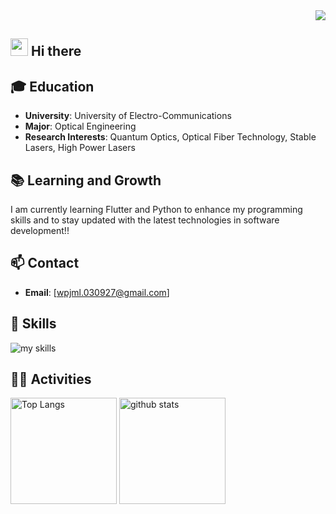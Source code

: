 <!-- 1. GitHub usernameを変更 -->
<div align="right">
  <img src="https://komarev.com/ghpvc/?username=wpjml" />
</div>


<!-- 2. プロフィールや連絡先を変更 -->
## <img src="https://media.giphy.com/media/hvRJCLFzcasrR4ia7z/giphy.gif" width="28"> Hi there

## 🎓 Education
- **University**: University of Electro-Communications
- **Major**: Optical Engineering
- **Research Interests**: Quantum Optics, Optical Fiber Technology, Stable Lasers, High Power Lasers

## 📚 Learning and Growth
I am currently learning Flutter and Python to enhance my programming skills and to stay updated with the latest technologies in software development!!

## 📫 Contact
- **Email**: [wpjml.030927@gmail.com]


<!-- 3. 好きな技術スタックに変更 -->
<!-- ライトモート：theme=light, ダークモート：theme=dark -->
<!-- アイコンの選択肢一覧：https://arc.net/l/quote/zizyykfh -->
## 🌱 Skills
<img alt="my skills" src="https://skillicons.dev/icons?theme=dark&perline=7&i=html,css,python,flutter,dart" />
<br>


<!-- 4. GitHub usernameを変更, 2箇所 -->
<!-- ライトモート：theme=light, ダークモート：theme=vue-dark  -->
## 🏃‍♀️ Activities
<div align="left"> 
  <img alt="Top Langs" height="170px" src="https://github-readme-stats.vercel.app/api?username=wpjml&theme=vue-dark&layout=compact" />
  <img alt="github stats" height="170px" src="https://github-readme-stats.vercel.app/api/top-langs/?username=wpjml&theme=vue-dark&layout=compact" />
</div>


<!--
This repository is a ✨ _special_ ✨ repository because its `README.md` (this file) appears on your GitHub profile.

Here are some ideas to get you started:

- 🔭 I’m currently working on ...
- 🌱 I’m currently learning ...
- 👯 I’m looking to collaborate on ...
- 🤔 I’m looking for help with ...
- 💬 Ask me about ...
- 📫 How to reach me: ...
- 😄 Pronouns: ...
- ⚡ Fun fact: ...
-->

